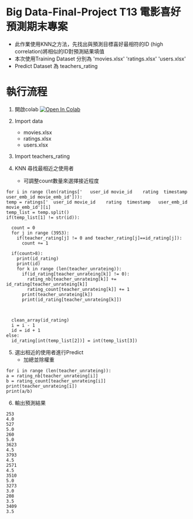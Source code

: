 # Big Data-Final-Project T13 電影喜好預測期末專案

 
   - 此作業使用KNN之方法，先找出與預測目標喜好最相符的ID (high correlation)將相似的ID對預測結果填值
   - 本次使用Training Dataset 分別為 'movies.xlsx' 'ratings.xlsx' 'users.xlsx'
   - Predict Dataset 為 teachers_rating


# 執行流程
1. 開啟colab [![Open In Colab](https://colab.research.google.com/assets/colab-badge.svg)](https://colab.research.google.com/drive/1ToCij4TfVhnGvrqGEObNegzTDwZjVCwt?usp=sharing)

2. Import data  
    - movies.xlsx
    - ratings.xlsx
    - users.xlsx 
3. Import teachers_rating

4. KNN 尋找最相近之使用者 
    - 可調整count數量來選擇接近程度

  ```shell
for i in range (len(ratings['	user_id	movie_id	rating	timestamp	user_emb_id	movie_emb_id'])):
  temp = ratings['	user_id	movie_id	rating	timestamp	user_emb_id	movie_emb_id'][i]
  temp_list = temp.split()
  if(temp_list[1] != str(id)): 

    count = 0
    for j in range (3953):
      if(teacher_rating[j] != 0 and teacher_rating[j]==id_rating[j]):
        count += 1

    if(count>8):
      print(id_rating)
      print(id)
      for k in range (len(teacher_unrateing)):
        if(id_rating[teacher_unrateing[k]] != 0):
          rating_nb[teacher_unrateing[k]] += id_rating[teacher_unrateing[k]]
          rating_count[teacher_unrateing[k]] += 1
        print(teacher_unrateing[k])
        print(id_rating[teacher_unrateing[k]])


  
    clean_array(id_rating)
    i = i - 1
    id = id + 1
  else:
    id_rating[int(temp_list[2])] = int(temp_list[3])

```  
  
5. 選出相近的使用者進行Predict
    - 加總並除權重  
  ```shell
for i in range (len(teacher_unrateing)):
  a = rating_nb[teacher_unrateing[i]]
  b = rating_count[teacher_unrateing[i]]
  print(teacher_unrateing[i])
  print(a/b)
```  
    
6. 輸出預測結果   
  ```shell
253
4.0
527
5.0
260
5.0
3623
4.5
3793
4.5
2571
4.5
3510
5.0
3273
3.0
208
3.5
3409
3.5
``` 



